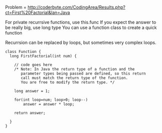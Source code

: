 Problem = http://coderbyte.com/CodingArea/Results.php?ct=First%20Factorial&lan=Java

For private recurrsive functions, use this.func
If you expect the answer to be really big, use long type
You can use a function class to create a quick function

Recurrsion can be replaced by loops, but sometimes very complex loops.
```
class Function {  
  long FirstFactorial(int num) { 
  
    // code goes here   
    /* Note: In Java the return type of a function and the 
       parameter types being passed are defined, so this return 
       call must match the return type of the function.
       You are free to modify the return type. */
    
	long answer = 1;
	
	for(int loop=num; loop>0; loop--)
		answer = answer * loop;
	
    return answer;
    
  }      
}
```


